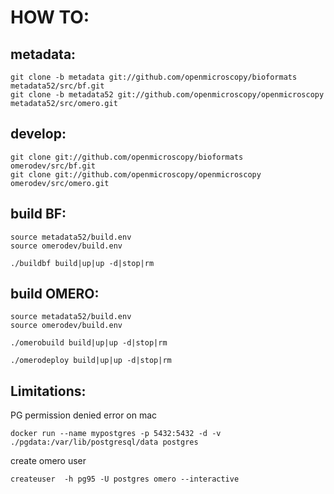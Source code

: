 HOW TO:
=======

metadata:
---------

    git clone -b metadata git://github.com/openmicroscopy/bioformats metadata52/src/bf.git
    git clone -b metadata52 git://github.com/openmicroscopy/openmicroscopy metadata52/src/omero.git

develop:
--------

    git clone git://github.com/openmicroscopy/bioformats omerodev/src/bf.git
    git clone git://github.com/openmicroscopy/openmicroscopy omerodev/src/omero.git

build BF:
---------

    source metadata52/build.env
    source omerodev/build.env

    ./buildbf build|up|up -d|stop|rm

build OMERO:
------------

    source metadata52/build.env
    source omerodev/build.env

    ./omerobuild build|up|up -d|stop|rm

    ./omerodeploy build|up|up -d|stop|rm

Limitations:
------------

PG permission denied error on mac

    docker run --name mypostgres -p 5432:5432 -d -v ./pgdata:/var/lib/postgresql/data postgres

create omero user

    createuser  -h pg95 -U postgres omero --interactive
